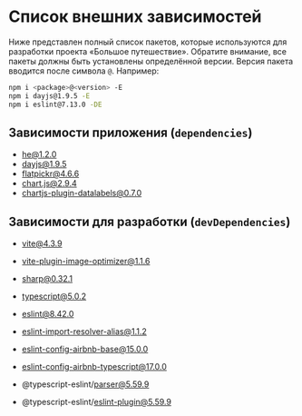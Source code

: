 # Список внешних зависимостей

Ниже представлен полный список пакетов, которые используются для разработки проекта «Большое путешествие». Обратите внимание, все пакеты должны быть установлены определённой версии. Версия пакета вводится после символа `@`. Например:

```bash
npm i <package>@<version> -E
npm i dayjs@1.9.5 -E
npm i eslint@7.13.0 -DE
```

## Зависимости приложения (`dependencies`)

* he@1.2.0
* dayjs@1.9.5
* flatpickr@4.6.6
* chart.js@2.9.4
* chartjs-plugin-datalabels@0.7.0

## Зависимости для разработки (`devDependencies`)

* vite@4.3.9
* vite-plugin-image-optimizer@1.1.6

* sharp@0.32.1
* typescript@5.0.2

* eslint@8.42.0
* eslint-import-resolver-alias@1.1.2
* eslint-config-airbnb-base@15.0.0
* eslint-config-airbnb-typescript@17.0.0
* @typescript-eslint/parser@5.59.9
* @typescript-eslint/eslint-plugin@5.59.9
